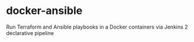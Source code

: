 # docker-ansible
Run Terraform and Ansible playbooks in a Docker containers via Jenkins 2 declarative pipeline
